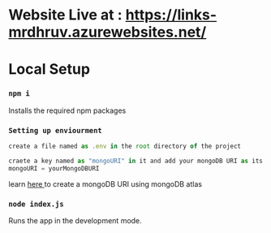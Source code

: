 # Website Live at : https://links-mrdhruv.azurewebsites.net/

# Local Setup
### `npm i`
Installs the required npm packages

### `Setting up enviourment`

```js
create a file named as .env in the root directory of the project

craete a key named as "mongoURI" in it and add your mongoDB URI as its value like this ⬇️.
mongoURI = yourMongoDBURI
```

learn <a href="https://www.mongodb.com/docs/atlas/getting-started/">here </a> to create a mongoDB URI using mongoDB atlas 


### `node index.js`
Runs the app in the development mode.


